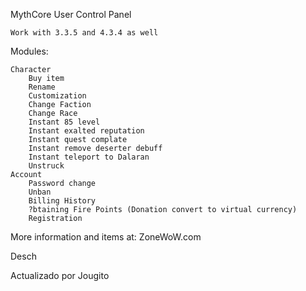 MythCore User Control Panel

    Work with 3.3.5 and 4.3.4 as well
Modules:

    Character
        Buy item
        Rename
        Customization
        Change Faction
        Change Race
        Instant 85 level
        Instant exalted reputation
        Instant quest complate
        Instant remove deserter debuff
        Instant teleport to Dalaran
        Unstruck
    Account
        Password change
        Unban
        Billing History
        ?btaining Fire Points (Donation convert to virtual currency)
        Registration

More information and items at: ZoneWoW.com

Desch

Actualizado por Jougito